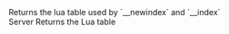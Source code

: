 <function name="GetTable" parent="CNetChan" type="classfunc">
	<description>
		Returns the lua table used by `__newindex` and `__index`<br>
		<added version="0.7"></added>
	</description>
	<realm>Server</realm>
	<rets>
		<ret name="luaTable" type="table">Returns the Lua table</ret>
	</rets>
</function>